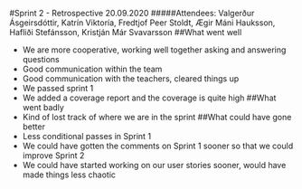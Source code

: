 #Sprint 2 - Retrospective
20.09.2020
#####Attendees: Valgerður Ásgeirsdóttir, Katrín Viktoría, Fredtjof Peer Stoldt, Ægir Máni Hauksson, Hafliði Stefánsson, Kristján Már Svavarsson
##What went well 
* We are more cooperative, working well together asking and answering questions
* Good communication within the team
* Good communication with the teachers, cleared things up 
* We passed sprint 1
* We added a coverage report and the coverage is quite high
##What went badly
* Kind of lost track of where we are in the sprint
##What could have gone better
* Less conditional passes in Sprint 1
* We could have gotten the comments on Sprint 1 sooner so that we could improve Sprint 2
* We could have started working on our user stories sooner, would have made things less chaotic
